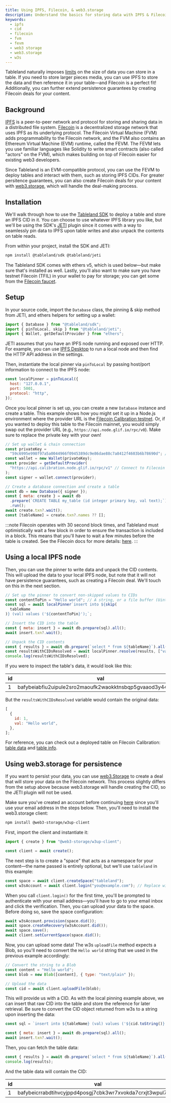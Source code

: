 ```yaml
---
title: Using IPFS, Filecoin, & web3.storage
description: Understand the basics for storing data with IPFS & Filecoin in tables.
keywords:
  - ipfs
  - cid
  - filecoin
  - fvm
  - fevm
  - web3 storage
  - web3.storage
  - w3s
---
```


Tableland naturally imposes [limits](/fundamentals/limits) on the size of data you can store in a table. If you need to store larger pieces media, you can use IPFS to store the data and then reference it in your table—and Filecoin is a perfect fit! Additionally, you can further extend persistence guarantees by creating Filecoin deals for your content.

## Background

[IPFS](https://ipfs.tech/) is a peer-to-peer network and protocol for storing and sharing data in a distributed file system. [Filecoin](https://filecoin.io/) is a decentralized storage network that uses IPFS as its underlying protocol. The Filecoin Virtual Machine (FVM) adds programmability to the Filecoin network, and the FVM also contains an Ethereum Virtual Machine (EVM) runtime, called the FEVM. The FEVM lets you use familiar languages like Solidity to write smart contracts (also called "actors" on the FVM), which makes building on top of Filecoin easier for existing web3 developers.

Since Tableland is an EVM-compatible protocol, you can use the FEVM to deploy tables and interact with them, such as storing IPFS CIDs. For greater persitence guarantees, you can also create Filecoin deals for your content with [web3.storage](https://web3.storage), which will handle the deal-making process.

## Installation

We'll walk through how to use the [Tableland SDK](/sdk) to deploy a table and store an IPFS CID in it. You can choose to use whatever IPFS library you like, but we'll be using the SDK's [JETI](/sdk/plugins/) plugin since it comes with a way to seamlessly pin data to IPFS upon table writes and also unpack the contents on table reads.

From within your project, install the SDK and JETI:

```bash npm2yarn
npm install @tableland/sdk @tableland/jeti
```

The Tableland SDK comes with ethers v5, which is used below—but make sure that's installed as well. Lastly, you'll also want to make sure you have testnet Filecoin (TFIL) in your wallet to pay for storage; you can get some from the [Filecoin faucet](https://faucet.calibration.fildev.network/).

## Setup

In your source code, import the `Database` class, the pinning & skip method from JETI, and ethers helpers for setting up a wallet:

```js
import { Database } from "@tableland/sdk";
import { pinToLocal, skip } from "@tableland/jeti";
import { Wallet, getDefaultProvider } from "ethers";
```

JETI assumes that you have an IPFS node running and exposed over HTTP. For example, you can use [IPFS Desktop](https://docs.ipfs.io/install/ipfs-desktop/) to run a local node and then find the HTTP API address in the settings.

Then, instantiate the local pinner via `pinToLocal` by passing host/port information to connect to the IPFS node:

```js
const localPinner = pinToLocal({
  host: "127.0.0.1",
  port: 5001,
  protocol: "http",
});
```

Once you local pinner is set up, you can create a new `Database` instance and create a table. This example shows how you might set it up in a Node.js environment where the provider URL is the [Filecoin Calibration testnet](/quickstarts/chains/filecoin#filecoin-calibration-testnet). Or, if you wanted to deploy this table to the Filecoin mainnet, you would simply swap out the provider URL (e.g., `https://api.node.glif.io/rpc/v0`). Make sure to replace the private key with your own!

```js
// Set up wallet & chain connection
const privateKey =
  "59c6995e998f97a5a0044966f0945389dc9e86dae88c7a8412f4603b6b78690d"; // Replace with your private key
const wallet = new Wallet(privateKey);
const provider = getDefaultProvider(
  "https://api.calibration.node.glif.io/rpc/v1" // Connect to Filecoin Calibration
);
const signer = wallet.connect(provider);

// Create a database connection and create a table
const db = new Database({ signer });
const { meta: create } = await db
  .prepare(`CREATE TABLE my_table (id integer primary key, val text);`)
  .run();
await create.txn?.wait();
const [tableName] = create.txn?.names ?? [];
```

:::note
Filecoin operates with 30 second block times, and Tableland must optimistically wait a few block in order to ensure the transaction is included in a block. This means that you'll have to wait a few minutes before the table is created. See the Filecoin docs for more details: [here](/quickstarts/chains/filecoin).
:::

## Using a local IPFS node

Then, you can use the pinner to write data and unpack the CID contents. This will upload the data to your local IPFS node, but note that it will not have persistence guarantees, such as creating a Filecoin deal. We'll touch on this in the next section.

```js
// Set up the pinner to convert non-skipped values to CIDs
const contentToPin = "Hello world"; // A string, or a file buffer (Uint8Array)
const sql = await localPinner`insert into ${skip(
  tableName
)} (val) values ('${contentToPin}');`;

// Insert the CID into the table
const { meta: insert } = await db.prepare(sql).all();
await insert.txn?.wait();

// Unpack the CID contents
const { results } = await db.prepare(`select * from ${tableName}`).all();
const resultsWithCIDsResolved = await localPinner.resolve(results, ["val"]);
console.log(resultsWithCIDsResolved);
```

If you were to inspect the table's data, it would look like this:

| id  | val                                                         |
| --- | ----------------------------------------------------------- |
| 1   | bafybeiabfiu2uipule2sro2maoufk2waokktnsbqp5gvaaod3y44ouft54 |

But the `resultsWithCIDsResolved` variable would contain the original data:

```js
[
  {
    id: 1,
    val: "Hello world",
  },
];
```

For reference, you can check out a deployed table on Filecoin Calibration: [table data](https://testnets.tableland.network/api/v1/query?statement=select%20*%20from%20my_table_314159_684) and [table info](https://testnets.tableland.network/api/v1/tables/314159/684).

## Using web3.storage for persistence

If you want to persist your data, you can use [web3.Storage](https://web3.storage/) to create a deal that will store your data on the Filecoin network. This process slightly differs from the setup above because web3.storage will handle creating the CID, so the JETI plugin will not be used.

Make sure you've created an account before continuing [here](https://console.web3.storage/) since you'll use your email address in the steps below. Then, you'll need to install the web3.storage client:

```bash npm2yarn
npm install @web3-storage/w3up-client
```

First, import the client and instantiate it:

```js
import { create } from "@web3-storage/w3up-client";

const client = await create();
```

The next step is to create a "space" that acts as a namespace for your content—the name passed is entirely optional, but we'll use `tableland` in this example:

```js
const space = await client.createSpace("tableland");
const w3sAccount = await client.login("you@example.com"); // Replace with your w3s account's email address
```

When you call `client.login()` for the first time, you'll be prompted to authenticate with your email address—you'll have to go to your email inbox and click the verification. Then, you can upload your data to the space. Before doing so, save the space configuration:

```js
await w3sAccount.provision(space.did());
await space.createRecovery(w3sAccount.did());
await space.save();
await client.setCurrentSpace(space.did());
```

Now, you can upload some data! The w3s `uploadFile` method expects a Blob, so you'll need to convert the `Hello world` string that we used in the previous example accordingly:

```js
// Convert the string to a Blob
const content = "Hello world";
const blob = new Blob([content], { type: "text/plain" });

// Upload the data
const cid = await client.uploadFile(blob);
```

This will provide us with a CID. As with the local pinning example above, we can insert that raw CID into the table and store the reference for later retrieval. Be sure to convert the CID object returned from w3s to a string upon inserting the data:

```js
const sql = `insert into ${tableName} (val) values ('${cid.toString()}');`;

const { meta: insert } = await db.prepare(sql).all();
await insert.txn?.wait();
```

Then, you can fetch the table data:

```js
const { results } = await db.prepare(`select * from ${tableName}`).all();
console.log(results);
```

And the table data will contain the CID:

| id  | val                                                         |
| --- | ----------------------------------------------------------- |
| 1   | bafybeicrrabdtihvcyjppd4posgj7cbk3wr7xvokda7crxjt3wpul75ary |
